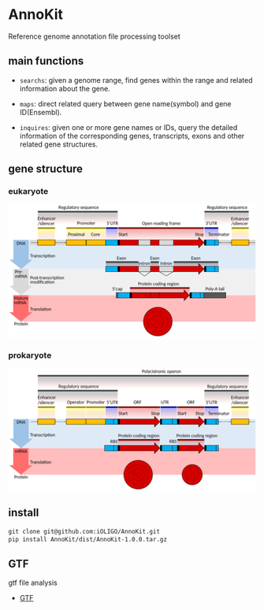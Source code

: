 # AnnoKit

Reference genome annotation file processing toolset

## main functions

- `searchs`: given a genome range, find genes within the range and related information about the gene.

- `maps`: direct related query between gene name(symbol) and gene ID(Ensembl).

- `inquires`: given one or more gene names or IDs, query the detailed information of the corresponding genes, transcripts, exons and other related gene structures.


## gene structure

### eukaryote

<div align="center">

<img src="./docs/imgs/Gene_structure_eukaryote.png">

</div>

### prokaryote

<div align="center">

<img src="./docs/imgs/Gene_structure_prokaryote.png">

</div>


## install

```shell
git clone git@github.com:iOLIGO/AnnoKit.git
pip install AnnoKit/dist/AnnoKit-1.0.0.tar.gz
```


## GTF

gtf file analysis

- [GTF](https://github.com/iOLIGO/AnnoKit/blob/main/docs/GTF.md)
